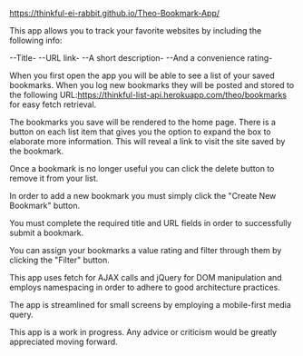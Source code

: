 
https://thinkful-ei-rabbit.github.io/Theo-Bookmark-App/

This app allows you to track your favorite websites by including the following info:

  --Title-
  --URL link-
  --A short description-
  --And a convenience rating-
  
When you first open the app you will be able to see a list of your saved bookmarks.
When you log new bookmarks they will be posted and stored to the following URL:https://thinkful-list-api.herokuapp.com/theo/bookmarks for easy fetch retrieval.

The bookmarks you save will be rendered to the home page. There is a button on each list item that gives you the option to expand the box to elaborate more information. This will reveal a link to visit the site saved by the bookmark.

Once a bookmark is no longer useful you can click the delete button to remove it from your list.

In order to add a new bookmark you must simply click the "Create New Bookmark" button.

You must complete the required title and URL fields in order to successfully submit a bookmark.

You can assign your bookmarks a value rating and filter through them by clicking the "Filter" button. 

This app uses fetch for AJAX calls and jQuery for DOM manipulation and employs namespacing in order to adhere to good architecture practices.

The app is streamlined for small screens by employing a mobile-first media query.

This app is a work in progress. Any advice or criticism would be greatly appreciated moving forward.
